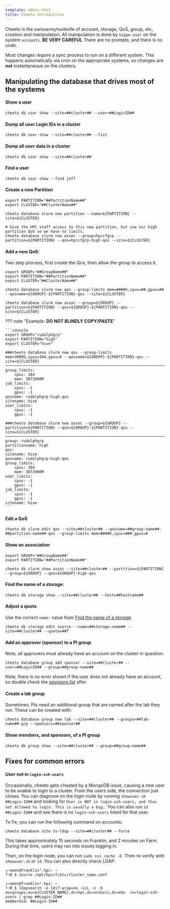```yaml
---
template: admin.html
title: Cheeto Introduction
---
```


Cheeto is the swissarmytoolknife of account, storage, QoS, group, etc, creation and manipulation. All manipulation is
done by `hippo-user` on the system `accounts`. **BE VERY CAREFUL** There are no prompts, and there is no undo.

Most changes require a sync process to run on a different system. This happens automatically via cron on the appropriate
systems, so changes are **not** instantaneous on the clusters.

## Manipulating the database that drives most of the systems

#### Show a user

`cheeto db user show --site=##cluster## --user=##LoginID##`

#### Dump all user Login IDs in a cluster

`cheeto db user show --site=##cluster## --list`

#### Dump all user data in a cluster

`cheeto db user show --site=##cluster##`

#### Find a user

`cheeto db user show --find jeff`

#### Create a new Partition

```console
export PARTITION="##PartitionName##"
export CLUSTER="##ClusterName##"

cheeto database slurm new partition --name=${PARTITION} --site=${CLUSTER}

# Give the HPC staff access to this new partition, but use our high partition QoS so we have no limits.
cheeto database slurm new assoc --group=hpccfgrp --partition=${PARTITION} --qos=hpccfgrp-high-qos --site=${CLUSTER}
```

#### Add a new QoS:

Two step process, first create the Qos, then allow the group to access it.

```console
export GROUP="##GroupName##"
export PARTITION="##PartitionName##"
export CLUSTER="##ClusterName##"

cheeto database slurm new qos --group-limits mem=####G,cpus=##,gpus=## --qosname=${GROUP}-${PARTITION}-qos --site=${CLUSTER}

cheeto database slurm new assoc --group=${GROUP} --partition=${PARTITION} --qos=${GROUP}-${PARTITION}-qos --site=${CLUSTER}
```

??? note "Example: **DO NOT BLINDLY COPY/PASTE**"

    ```console
    export GROUP="rudolphgrp"
    export PARTITION="high"
    export CLUSTER="hive"

    ###cheeto database slurm new qos --group-limits mem=3000G,cpus=384,gpus=0 --qosname=${GROUP}-${PARTITION}-qos --site=${CLUSTER}
    ──────────────────────────────────────────────────────────────────────────────────────────────────────────────────────────────
    group_limits:
        cpus: 384
        mem: 3072000M
    job_limits:
        cpus: -1
        gpus: -1
    qosname: rudolphgrp-high-qos
    sitename: hive
    user_limits:
        cpus: -1
        gpus: -1

    ###cheeto database slurm new assoc --group=${GROUP} --partition=${PARTITION} --qos=${GROUP}-${PARTITION}-qos --site=${CLUSTER}
    ──────────────────────────────────────────────────────────────────────────────────────────────────────────────────────────────
    group: rudolphgrp
    partitionname: high
    qos:
    sitename: hive
    qosname: rudolphgrp-high-qos
    group_limits:
        cpus: 384
        mem: 3072000M
    user_limits:
        cpus: -1
        gpus: -1
    job_limits:
        cpus: -1
        gpus: -1
    sitename: hive
    ```

#### Edit a QoS

`cheeto db slurm edit qos --site=##cluster## --qosname=##group-name##-##partition-name##-qos --group-limits mem=####G,cpus=###,gpus=#`

#### Show an association

```console
export GROUP="##GroupName##"
export PARTITION="##PartitionName##"

cheeto db slurm show assoc --site=##cluster## --partition=${PARTITION} --group=${GROUP} --qos=${GROUP}-high-qos
```

#### Find the name of a storage:

`cheeto db storage show --site=##cluster## --host=##hostname##`

#### Adjust a quota

Use the correct `name:` value from [Find the name of a storage](#find-the-name-of-a-storage)

`cheeto db storage edit source --name=##storage-name## --site=##cluster## --quota=##T`

#### Add an approver (sponsor) to a PI group

Note, all approvers must already have an account on the cluster in question.

`cheeto database group add sponsor --site=##cluster## --user=##LoginID## --group=##group-name##`

Note, there is no error shown if the user does not already have an account, so double check the
[sponsors list](#show-members-and-sponsors-of-a-pi-group) after.

#### Create a lab group

Sometimes, PIs need an additional group that are named after the lab they run. These can be created with:

`cheeto database group new lab --site=##cluster## --groups=##lab-name##-grp --sponsors=##sponsor##`

#### Show members, and sponsors, of a PI group

`cheeto db group show --site=##cluster## --group=##group-name##`

## Fixes for common errors

#### User not in `login-ssh-users`

Occasionally, cheeto gets cheated by a MongoDB issue, causing a new user to be unable to login to a cluster. From the
users side, the connection just closes. You can diagnose on the login node by running `showuser.sh ##Login-ID##` and
looking for `User is NOT in login-ssh-users, and thus not allowed to login. This is usually a bug.`. You can also run
`id ##Login-ID##` and see there is no `login-ssh-users` listed for that user.

To fix, you can run the following command on accounts:

`cheeto database site to-ldap --site=##cluster## --force`

This takes approximately 15 seconds on Franklin, and 2 minutes on Farm. During that time, users may run into issues
logging in.

Then, on the login node, you can run `sudo sss_cache -E`. Then re-verify with `showuser.sh` or `id`. You can also
directly check LDAP:

```console
┌─omen@franklin².hpc: ~
└─0 $ source /opt/hpccf/etc/cluster_name.conf

┌─omen@franklin².hpc: ~
└─0 $ ldapsearch -o ldif-wrap=no -LLL -x -b ou=groups,ou=${CLUSTER_NAME},dc=hpc,dc=ucdavis,dc=edu  cn=login-ssh-users | grep ##Login-ID##
memberUid: ##Login-ID##
```
